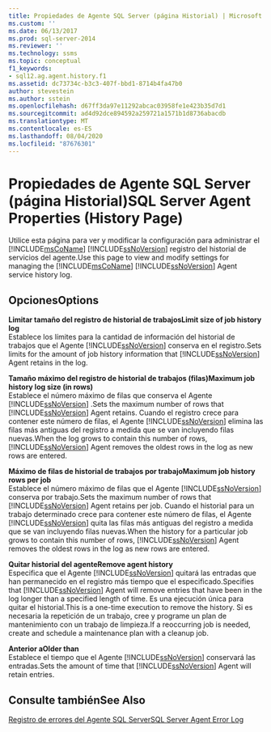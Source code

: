 ```yaml
---
title: Propiedades de Agente SQL Server (página Historial) | Microsoft Docs
ms.custom: ''
ms.date: 06/13/2017
ms.prod: sql-server-2014
ms.reviewer: ''
ms.technology: ssms
ms.topic: conceptual
f1_keywords:
- sql12.ag.agent.history.f1
ms.assetid: dc73734c-b3c3-407f-bbd1-8714b4fa47b0
author: stevestein
ms.author: sstein
ms.openlocfilehash: d67ff3da97e11292abcac03958fe1e423b35d7d1
ms.sourcegitcommit: ad4d92dce894592a259721a1571b1d8736abacdb
ms.translationtype: MT
ms.contentlocale: es-ES
ms.lasthandoff: 08/04/2020
ms.locfileid: "87676301"
---
```

# <a name="sql-server-agent-properties-history-page"></a><span data-ttu-id="e6812-102">Propiedades de Agente SQL Server (página Historial)</span><span class="sxs-lookup"><span data-stu-id="e6812-102">SQL Server Agent Properties (History Page)</span></span>
  <span data-ttu-id="e6812-103">Utilice esta página para ver y modificar la configuración para administrar el [!INCLUDE[msCoName](../../includes/msconame-md.md)] [!INCLUDE[ssNoVersion](../../includes/ssnoversion-md.md)] registro del historial de servicios del agente.</span><span class="sxs-lookup"><span data-stu-id="e6812-103">Use this page to view and modify settings for managing the [!INCLUDE[msCoName](../../includes/msconame-md.md)] [!INCLUDE[ssNoVersion](../../includes/ssnoversion-md.md)] Agent service history log.</span></span>  
  
## <a name="options"></a><span data-ttu-id="e6812-104">Opciones</span><span class="sxs-lookup"><span data-stu-id="e6812-104">Options</span></span>  
 <span data-ttu-id="e6812-105">**Limitar tamaño del registro de historial de trabajos**</span><span class="sxs-lookup"><span data-stu-id="e6812-105">**Limit size of job history log**</span></span>  
 <span data-ttu-id="e6812-106">Establece los límites para la cantidad de información del historial de trabajos que el Agente [!INCLUDE[ssNoVersion](../../includes/ssnoversion-md.md)] conserva en el registro.</span><span class="sxs-lookup"><span data-stu-id="e6812-106">Sets limits for the amount of job history information that [!INCLUDE[ssNoVersion](../../includes/ssnoversion-md.md)] Agent retains in the log.</span></span>  
  
 <span data-ttu-id="e6812-107">**Tamaño máximo del registro de historial de trabajos (filas)**</span><span class="sxs-lookup"><span data-stu-id="e6812-107">**Maximum job history log size (in rows)**</span></span>  
 <span data-ttu-id="e6812-108">Establece el número máximo de filas que conserva el Agente [!INCLUDE[ssNoVersion](../../includes/ssnoversion-md.md)] .</span><span class="sxs-lookup"><span data-stu-id="e6812-108">Sets the maximum number of rows that [!INCLUDE[ssNoVersion](../../includes/ssnoversion-md.md)] Agent retains.</span></span> <span data-ttu-id="e6812-109">Cuando el registro crece para contener este número de filas, el Agente [!INCLUDE[ssNoVersion](../../includes/ssnoversion-md.md)] elimina las filas más antiguas del registro a medida que se van incluyendo filas nuevas.</span><span class="sxs-lookup"><span data-stu-id="e6812-109">When the log grows to contain this number of rows, [!INCLUDE[ssNoVersion](../../includes/ssnoversion-md.md)] Agent removes the oldest rows in the log as new rows are entered.</span></span>  
  
 <span data-ttu-id="e6812-110">**Máximo de filas de historial de trabajos por trabajo**</span><span class="sxs-lookup"><span data-stu-id="e6812-110">**Maximum job history rows per job**</span></span>  
 <span data-ttu-id="e6812-111">Establece el número máximo de filas que el Agente [!INCLUDE[ssNoVersion](../../includes/ssnoversion-md.md)] conserva por trabajo.</span><span class="sxs-lookup"><span data-stu-id="e6812-111">Sets the maximum number of rows that [!INCLUDE[ssNoVersion](../../includes/ssnoversion-md.md)] Agent retains per job.</span></span> <span data-ttu-id="e6812-112">Cuando el historial para un trabajo determinado crece para contener este número de filas, el Agente [!INCLUDE[ssNoVersion](../../includes/ssnoversion-md.md)] quita las filas más antiguas del registro a medida que se van incluyendo filas nuevas.</span><span class="sxs-lookup"><span data-stu-id="e6812-112">When the history for a particular job grows to contain this number of rows, [!INCLUDE[ssNoVersion](../../includes/ssnoversion-md.md)] Agent removes the oldest rows in the log as new rows are entered.</span></span>  
  
 <span data-ttu-id="e6812-113">**Quitar historial del agente**</span><span class="sxs-lookup"><span data-stu-id="e6812-113">**Remove agent history**</span></span>  
 <span data-ttu-id="e6812-114">Especifica que el Agente [!INCLUDE[ssNoVersion](../../includes/ssnoversion-md.md)] quitará las entradas que han permanecido en el registro más tiempo que el especificado.</span><span class="sxs-lookup"><span data-stu-id="e6812-114">Specifies that [!INCLUDE[ssNoVersion](../../includes/ssnoversion-md.md)] Agent will remove entries that have been in the log longer than a specified length of time.</span></span> <span data-ttu-id="e6812-115">Es una ejecución única para quitar el historial.</span><span class="sxs-lookup"><span data-stu-id="e6812-115">This is a one-time execution to remove the history.</span></span> <span data-ttu-id="e6812-116">Si es necesaria la repetición de un trabajo, cree y programe un plan de mantenimiento con un trabajo de limpieza.</span><span class="sxs-lookup"><span data-stu-id="e6812-116">If a reoccurring job is needed, create and schedule a maintenance plan with a cleanup job.</span></span>  
  
 <span data-ttu-id="e6812-117">**Anterior a**</span><span class="sxs-lookup"><span data-stu-id="e6812-117">**Older than**</span></span>  
 <span data-ttu-id="e6812-118">Establece el tiempo que el Agente [!INCLUDE[ssNoVersion](../../includes/ssnoversion-md.md)] conservará las entradas.</span><span class="sxs-lookup"><span data-stu-id="e6812-118">Sets the amount of time that [!INCLUDE[ssNoVersion](../../includes/ssnoversion-md.md)] Agent will retain entries.</span></span>  
  
## <a name="see-also"></a><span data-ttu-id="e6812-119">Consulte también</span><span class="sxs-lookup"><span data-stu-id="e6812-119">See Also</span></span>  
 [<span data-ttu-id="e6812-120">Registro de errores del Agente SQL Server</span><span class="sxs-lookup"><span data-stu-id="e6812-120">SQL Server Agent Error Log</span></span>](sql-server-agent-error-log.md)  
  
  
